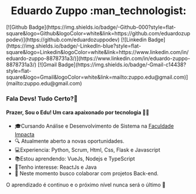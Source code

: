 <h1 align = "center"> Eduardo Zuppo :man_technologist:</h1>
[![Github Badge](https://img.shields.io/badge/-Github-000?style=flat-square&logo=Github&logoColor=white&link=https://github.com/eduardozuppodev)](https://github.com/eduardozuppodev)
[![Linkedin Badge](https://img.shields.io/badge/-LinkedIn-blue?style=flat-square&logo=Linkedin&logoColor=white&link=https://www.linkedin.com/in/eduardo-zuppo-8878731a3/)](https://www.linkedin.com/in/eduardo-zuppo-8878731a3/)
[![Gmail Badge](https://img.shields.io/badge/-Gmail-c14438?style=flat-square&logo=Gmail&logoColor=white&link=mailto:zuppo.edu@gmail.com)](mailto:zuppo.edu@gmail.com)

###  Fala Devs! Tudo Certo?👋

#### Prazer, Sou o Edu! Um cara apaixonado por tecnologia  👨‍💻

-   🎓Cursando Análise e Desenvolvimento de Sistema na  [Faculdade Impacta](https://www.impacta.edu.br/)
-   🔍 Atualmente aberto a novas oportunidades.
-   💻Experiencia: Python, Scrum, Html, Css, Flask e Javascript
-   📚Estou aprendendo: VueJs, Nodejs e TypeScript
-   🎯Tenho interesse: ReactJs e Java
-   📡 Neste momento busco colaborar com projetos Back-end.


O aprendizado é continuo e o próximo nível nunca será o último  🚀
<!--
**eduardozuppodev/eduardozuppodev** is a ✨ _special_ ✨ repository because its `README.md` (this file) appears on your GitHub profile.

Here are some ideas to get you started:

- 🔭 I’m currently working on ...
- 🌱 I’m currently learning ...
- 👯 I’m looking to collaborate on ...
- 🤔 I’m looking for help with ...
- 💬 Ask me about ...
- 📫 How to reach me: ...
- 😄 Pronouns: ...
- ⚡ Fun fact: ...
-->
